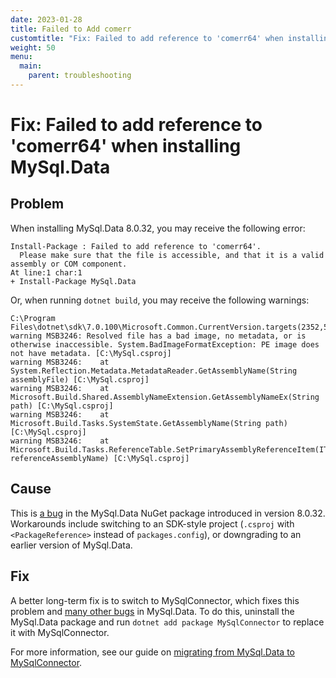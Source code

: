 ```yaml
---
date: 2023-01-28
title: Failed to Add comerr
customtitle: "Fix: Failed to add reference to 'comerr64' when installing MySql.Data"
weight: 50
menu:
  main:
    parent: troubleshooting
---
```


# Fix: Failed to add reference to 'comerr64' when installing MySql.Data

## Problem

When installing MySql.Data 8.0.32, you may receive the following error:

```
Install-Package : Failed to add reference to 'comerr64'.
  Please make sure that the file is accessible, and that it is a valid assembly or COM component.
At line:1 char:1
+ Install-Package MySql.Data
```

Or, when running `dotnet build`, you may receive the following warnings:

```
C:\Program Files\dotnet\sdk\7.0.100\Microsoft.Common.CurrentVersion.targets(2352,5):
warning MSB3246: Resolved file has a bad image, no metadata, or is otherwise inaccessible. System.BadImageFormatException: PE image does not have metadata. [C:\MySql.csproj]
warning MSB3246:    at System.Reflection.Metadata.MetadataReader.GetAssemblyName(String assemblyFile) [C:\MySql.csproj]
warning MSB3246:    at Microsoft.Build.Shared.AssemblyNameExtension.GetAssemblyNameEx(String path) [C:\MySql.csproj]
warning MSB3246:    at Microsoft.Build.Tasks.SystemState.GetAssemblyName(String path) [C:\MySql.csproj]
warning MSB3246:    at Microsoft.Build.Tasks.ReferenceTable.SetPrimaryAssemblyReferenceItem(ITaskItem referenceAssemblyName) [C:\MySql.csproj]
```

## Cause

This is [a bug](https://bugs.mysql.com/bug.php?id=109716) in the MySql.Data NuGet package introduced in version 8.0.32.
Workarounds include switching to an SDK-style project (`.csproj` with `<PackageReference>` instead of `packages.config`), or downgrading to an earlier version of MySql.Data.

## Fix

A better long-term fix is to switch to MySqlConnector, which fixes this problem and [many other bugs](https://mysqlconnector.net/tutorials/migrating-from-connector-net/#fixed-bugs) in MySql.Data.
To do this, uninstall the MySql.Data package and run `dotnet add package MySqlConnector` to replace it with MySqlConnector.

For more information, see our guide on [migrating from MySql.Data to MySqlConnector](https://mysqlconnector.net/tutorials/migrating-from-connector-net/).
